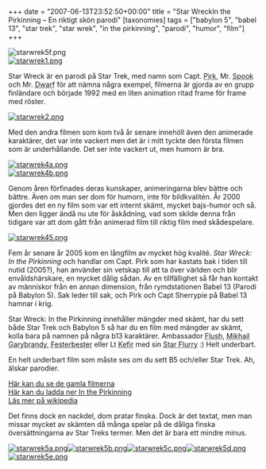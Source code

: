+++
date = "2007-06-13T23:52:50+00:00"
title = "Star WreckIn the Pirkinning &#8211; En riktigt skön parodi"
[taxonomies]
tags = ["babylon 5", "babel 13", "star trek", "star wrek", "in the pirkinning", "parodi", "humor", "film"]
+++

<div class="middle">
  <img src='/images/2007/06/starwrek5f.png' alt='starwrek5f.png' />
</div>

<div class="left">
  <a href='/images/2007/06/starwrek1.png' title='starwrek1.png'><img src='/images/2007/06/starwrek1-150x150.png' alt='starwrek1.png' /></a>
</div>

Star Wreck är en parodi på Star Trek, med namn som Capt. <acronym title="Kirk">Pirk</acronym>, Mr. <acronym title="Spock">Spook</acronym> och Mr. <acronym title="Worf">Dwarf</acronym> för att nämna några exempel, filmerna är gjorda av en grupp finländare och började 1992 med en liten animation ritad frame för frame med röster.

<div class="right">
  <a href='/images/2007/06/starwrek2.png' title='starwrek2.png'><img src='/images/2007/06/starwrek2-150x150.png' alt='starwrek2.png' /></a>
</div>

Med den andra filmen som kom två år senare innehöll även den animerade karaktärer, det var inte vackert men det är i mitt tyckte den första filmen som är underhållande. Det ser inte vackert ut, men humorn är bra.

<div class="left">
  <a href='/images/2007/06/starwrek4a.png' title='starwrek4a.png'><img src='/images/2007/06/starwrek4a-150x150.png' alt='starwrek4a.png' /></a><br /><a href='/images/2007/06/starwrek4b.png' title='starwrek4b.png'><img src='/images/2007/06/starwrek4b-150x150.png' alt='starwrek4b.png' /></a>
</div>

Genom åren förfinades deras kunskaper, animeringarna blev bättre och bättre. Även om man ser dom för humorn, inte för bildkvalitén. År 2000 gjordes det en ny film som var ett internt skämt, mycket bajs-humor och så. Men den ligger ändå nu ute för åskådning, vad som skilde denna från tidigare var att dom gått från animerad film till riktig film med skådespelare.

<div class="right">
  <a href='/images/2007/06/starwrek45.png' title='starwrek45.png'><img src='/images/2007/06/starwrek45-150x150.png' alt='starwrek45.png' /></a>
</div>

Fem år senare år 2005 kom en långfilm av mycket hög kvalité. *Star Wreck: In the Pirkinning* och handlar om Capt. Pirk som har kastats bak i tiden till nutid (2005?), han använder sin vetskap till att ta över världen och blir envåldshärskare, en mycket dålig sådan. Av en tillfällighet så får han kontakt av människor från en annan dimension, från rymdstationen Babel 13 (Parodi på Babylon 5). Sak leder till sak, och Pirk och Capt Sherrypie på Babel 13 hamnar i krig.

Star Wreck: In the Pirkinning innehåller mängder med skämt, har du sett både Star Trek och Babylon 5 så har du en film med mängder av skämt, kolla bara på namnen på några b13 karaktärer. Ambassador <acronym title="Kosh">Flush</acronym>, <acronym title="Michael Garibaldi">Mikhail Garybrandy</acronym>, <acronym title="Albert Bester">Festerbester</acronym> eller Lt <acronym title="Keffer">Kefir</acronym> med sin <acronym title="Starfury">Star Flurry</acronym> :) Helt underbart.

En helt underbart film som måste ses om du sett B5 och/eller Star Trek. Ah, älskar parodier.

[Här kan du se de gamla filmerna][1]  
[Här kan du ladda ner In the Pirkinning][2]  
[Läs mer på wikipedia][3]

Det finns dock en nackdel, dom pratar finska. Dock är det textat, men man missar mycket av skämten då många spelar på de dåliga finska översättningarna av Star Treks termer. Men det är bara ett mindre minus.

<div class="middle">
  <a href='/images/2007/06/starwrek5a.png' title='starwrek5a.png'><img src='/images/2007/06/starwrek5a-150x150.png' alt='starwrek5a.png' /></a><a href='/images/2007/06/starwrek5b.png' title='starwrek5b.png'><img src='/images/2007/06/starwrek5b-150x150.png' alt='starwrek5b.png' /></a><a href='/images/2007/06/starwrek5c.png' title='starwrek5c.png'><img src='/images/2007/06/starwrek5c-150x150.png' alt='starwrek5c.png' /></a><a href='/images/2007/06/starwrek5d.png' title='starwrek5d.png'><img src='/images/2007/06/starwrek5d-150x150.png' alt='starwrek5d.png' /></a><a href='/images/2007/06/starwrek5e.png' title='starwrek5e.png'><img src='/images/2007/06/starwrek5e-150x150.png' alt='starwrek5e.png' /></a>
</div>



<small></small>

 [1]: https://web.archive.org/web/20070613222641/http://video.starwreck.com/legacy.php
 [2]: http://www.starwreck.com/download.php
 [3]: http://en.wikipedia.org/wiki/Star_Wreck:_In_the_Pirkinning
